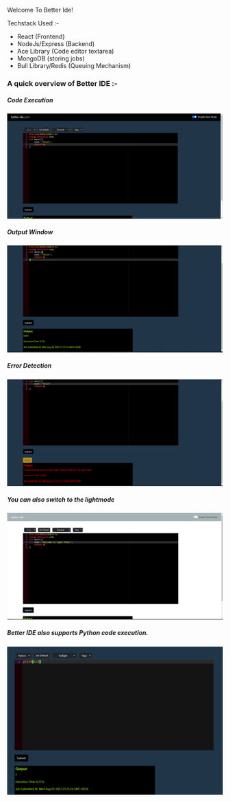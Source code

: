Welcome To Better Ide!

Techstack Used :-
<ul>
    <li>React (Frontend)</li>
    <li>NodeJs/Express (Backend)</li>
    <li>Ace Library (Code editor textarea)</li>
    <li>MongoDB (storing jobs)</li>
    <li>Bull Library/Redis (Queuing Mechanism)</li>
</ul>

<h3>A quick overview of Better IDE :-</h3>

<div>
    <h5>Code Execution</h5>
    <img src="./images/executed.png" style="margin-bottom:50;"/>
    <h5>Output Window</h5>
    <img src="./images/exec-with-output.png" 
    style="margin-bottom:50;"/>
    <h5>Error Detection</h5>
    <img src="./images/error.png" style="margin-bottom:50;"/>
    <h5>You can also switch to the lightmode</h5>
    <img src="./images/lightmode.png" style="margin-bottom:50;"/>
    <h5>Better IDE also supports Python code execution.</h5>
    <img src="./images/py-support.png" style="margin-bottom:50;"/>
</div>
